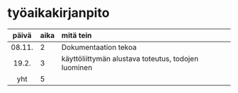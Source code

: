 # työaikakirjanpito

| päivä | aika | mitä tein  |
| :----:|:-----| :-----|
| 08.11. | 2    | Dokumentaation tekoa |
| 19.2. | 3    | käyttöliittymän alustava toteutus, todojen luominen |
| yht   | 5   | | 
